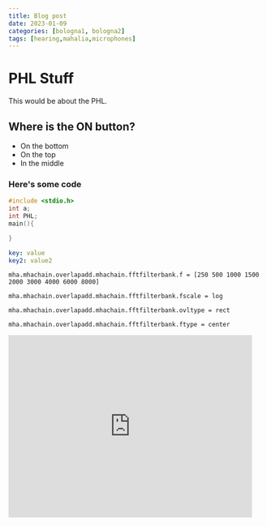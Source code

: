 ```yaml
---
title: Blog post 
date: 2023-01-09
categories: [bologna1, bologna2]
tags: [hearing,mahalia,microphones]
---
```


# PHL Stuff

This would be about the PHL.

## Where is the ON button?

* On the bottom
* On the top
* In the middle

### Here's some code

```c++
#include <stdio.h>
int a;
int PHL;
main(){

}
```

```yaml
key: value
key2: value2
```

```terminal
mha.mhachain.overlapadd.mhachain.fftfilterbank.f = [250 500 1000 1500 2000 3000 4000 6000 8000]

mha.mhachain.overlapadd.mhachain.fftfilterbank.fscale = log

mha.mhachain.overlapadd.mhachain.fftfilterbank.ovltype = rect

mha.mhachain.overlapadd.mhachain.fftfilterbank.ftype = center
```

<iframe width="480" height="360" src="https://www.youtube.com/watch?v=6TWJaFD6R2s" frameborder="0"> </iframe>






